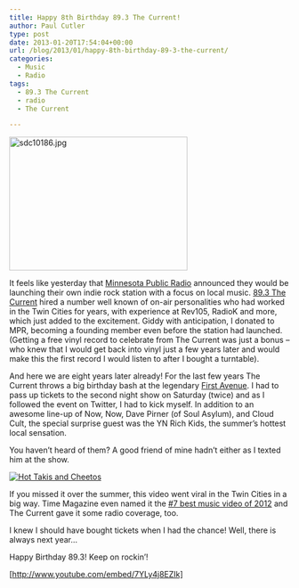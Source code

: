 ```yaml
---
title: Happy 8th Birthday 89.3 The Current!
author: Paul Cutler
type: post
date: 2013-01-20T17:54:04+00:00
url: /blog/2013/01/happy-8th-birthday-89-3-the-current/
categories:
  - Music
  - Radio
tags:
  - 89.3 The Current
  - radio
  - The Current

---
```

[<img src="https://i1.wp.com/farm5.staticflickr.com/4118/4806547644_0b5da9e3fa_n.jpg?resize=320%2C240" width="320" height="240" alt="sdc10186.jpg" data-recalc-dims="1" />][1]

It feels like yesterday that [Minnesota Public Radio][2] announced they would be launching their own indie rock station with a focus on local music. [89.3 The Current][3] hired a number well known of on-air personalities who had worked in the Twin Cities for years, with experience at Rev105, RadioK and more, which just added to the excitement. Giddy with anticipation, I donated to MPR, becoming a founding member even before the station had launched. (Getting a free vinyl record to celebrate from The Current was just a bonus &#8211; who knew that I would get back into vinyl just a few years later and would make this the first record I would listen to after I bought a turntable).

And here we are eight years later already! For the last few years The Current throws a big birthday bash at the legendary [First Avenue][4]. I had to pass up tickets to the second night show on Saturday (twice) and as I followed the event on Twitter, I had to kick myself. In addition to an awesome line-up of Now, Now, Dave Pirner (of Soul Asylum), and Cloud Cult, the special surprise guest was the YN Rich Kids, the summer&#8217;s hottest local sensation.

You haven&#8217;t heard of them? A good friend of mine hadn&#8217;t either as I texted him at the show.

<a href="http://www.paulcutler.org/blog/?attachment_id=1905" rel="attachment wp-att-1905"><img src="https://i1.wp.com/www.paulcutler.org/blog/wp-content/uploads/2013/01/takis.png?w=700" alt="Hot Takis and Cheetos" class="alignnone size-full wp-image-1905" srcset="https://i0.wp.com/paulcutler.org/blog/wp-content/uploads/2013/01/takis.png?w=491 491w, https://i0.wp.com/paulcutler.org/blog/wp-content/uploads/2013/01/takis.png?resize=300%2C180 300w, https://i0.wp.com/paulcutler.org/blog/wp-content/uploads/2013/01/takis.png?resize=249%2C150 249w" sizes="(max-width: 491px) 100vw, 491px" data-recalc-dims="1" /></a>



If you missed it over the summer, this video went viral in the Twin Cities in a big way. Time Magazine even named it the [#7 best music video of 2012][5] and The Current gave it some radio coverage, too.

I knew I should have bought tickets when I had the chance! Well, there is always next year&#8230;

Happy Birthday 89.3! Keep on rockin&#8217;!

[http://www.youtube.com/embed/7YLy4j8EZIk]

 [1]: http://www.flickr.com/photos/silwenae/4806547644/ "sdc10186.jpg by pcutler, on Flickr"
 [2]: http://minnesota.publicradio.org/
 [3]: http://www.thecurrent.org/
 [4]: http://first-avenue.com/
 [5]: http://entertainment.time.com/2012/12/18/9-best-music-videos-of-2012/slide/yn-rich-kids-hot-cheetos-takis/